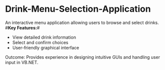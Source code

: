 # Drink-Menu-Selection-Application
An interactive menu application allowing users to browse and select drinks.
#**Key Features:**#
- View detailed drink information
- Select and confirm choices
- User-friendly graphical interface

Outcome: Provides experience in designing intuitive GUIs and handling user input in VB.NET.
